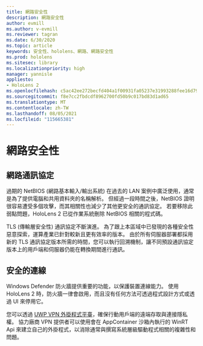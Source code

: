 ```yaml
---
title: 網路安全性
description: 網路安全性
author: evmill
ms.author: v-evmill
ms.reviewer: tagran
ms.date: 6/30/2020
ms.topic: article
keywords: 安全性、hololens、網路、網路安全性
ms.prod: hololens
ms.sitesec: library
ms.localizationpriority: high
manager: yannisle
appliesto:
- HoloLens 2
ms.openlocfilehash: c5ac42ee272becfd404a1f00931fa05237e31993288fee16d79d73f79aade646
ms.sourcegitcommit: f8e7cc2fbdcdf8962700fd50b9c017bd83d1ad65
ms.translationtype: MT
ms.contentlocale: zh-TW
ms.lasthandoff: 08/05/2021
ms.locfileid: "115665381"
---
```

# <a name="network-security"></a>網路安全性

## <a name="network-protocols"></a>網路通訊協定

過期的 NetBIOS (網路基本輸入/輸出系統) 在過去的 LAN 案例中廣泛使用，通常是為了提供電腦和共用資料夾的名稱解析。 但經過一段時間之後，NetBIOS 證明很容易遭受多個攻擊，而其相關性也減少了其他更安全的通訊協定。 若要移除此弱點問題，HoloLens 2 已從作業系統刪除 NetBIOS 相關的程式碼。

TLS (傳輸層安全性) 通訊協定不斷演進。 為了跟上本區域中已發現的各種安全性惡意探索，運算產業已針對較新且更有效率的版本。 由於所有伺服器部署都採用新的 TLS 通訊協定版本所需的時間，您可以執行回溯機制，讓不同預設通訊協定版本上的用戶端和伺服器仍能在轉換期間進行通訊。

## <a name="secure-connectivity"></a>安全的連線 

Windows Defender 防火牆提供重要的功能，以保護裝置連線能力。 使用 HoloLens 2 時，防火牆一律會啟用，而且沒有任何方法可透過程式設計方式或透過 UI 來停用它。

您可以透過 [UWP VPN 外掛程式平臺](/uwp/api/Windows.Networking.Vpn?view=winrt-19041)，確保行動用戶端的遠端存取與連接隱私權。 協力廠商 VPN 提供者可以使用會在 AppContainer 沙箱內執行的 WinRT Api 來建立自己的外掛程式，以消除通常與撰寫系統層級驅動程式相關的複雜性和問題。

